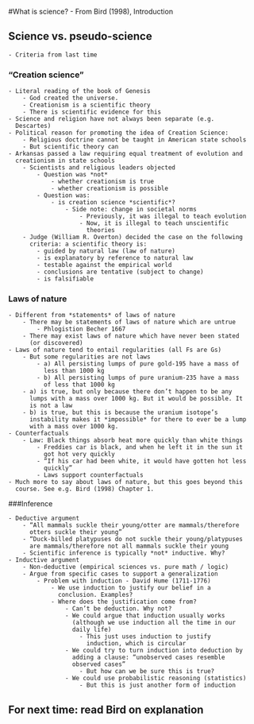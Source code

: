 #What is science? - From Bird (1998), Introduction
## Science vs. pseudo-science

    - Criteria from last time
### “Creation science”

    - Literal reading of the book of Genesis
        - God created the universe.
        - Creationism is a scientific theory
        - There is scientific evidence for this
    - Science and religion have not always been separate (e.g.
      Descartes)
    - Political reason for promoting the idea of Creation Science:
        - Religious doctrine cannot be taught in American state schools
        - But scientific theory can
    - Arkansas passed a law requiring equal treatment of evolution and
      creationism in state schools
        - Scientists and religious leaders objected
            - Question was *not*
                - whether creationism is true
                - whether creationism is possible
            - Question was:
                - is creation science *scientific*?
                    - Side note: change in societal norms
                        - Previously, it was illegal to teach evolution
                        - Now, it is illegal to teach unscientific
                          theories
        - Judge (William R. Overton) decided the case on the following
          criteria: a scientific theory is:
            - guided by natural law (law of nature)
            - is explanatory by reference to natural law
            - testable against the empirical world
            - conclusions are tentative (subject to change)
            - is falsifiable
### Laws of nature

    - Different from *statements* of laws of nature
        - There may be statements of laws of nature which are untrue
            - Phlogistion Becher 1667
        - There may exist laws of nature which have never been stated
          (or discovered)
    - Laws of nature tend to entail regularities (all Fs are Gs)
        - But some regularities are not laws
            - a) All persisting lumps of pure gold-195 have a mass of
              less than 1000 kg
            - b) All persisting lumps of pure uranium-235 have a mass
              of less that 1000 kg
        - a) is true, but only because there don’t happen to be any
          lumps with a mass over 1000 kg. But it would be possible. It
          is not a law
        - b) is true, but this is because the uranium isotope’s
          instability makes it *impossible* for there to ever be a lump
          with a mass over 1000 kg.
    - Counterfactuals
        - Law: Black things absorb heat more quickly than white things
            - Freddies car is black, and when he left it in the sun it
              got hot very quickly
            - “If his car had been white, it would have gotten hot less
              quickly”
            - Laws support counterfactuals
    - Much more to say about laws of nature, but this goes beyond this
      course. See e.g. Bird (1998) Chapter 1.
###Inference

    - Deductive argument
        - “All mammals suckle their young/otter are mammals/therefore
          otters suckle their young”
        - “Duck-billed platypuses do not suckle their young/platypuses
          are mammals/therefore not all mammals suckle their young
        - Scientific inference is typically *not* inductive. Why?
    - Inductive argument
        - Non-deductive (empirical sciences vs. pure math / logic)
        - Argue from specific cases to support a generalization
            - Problem with induction - David Hume (1711-1776)
                - We use induction to justify our belief in a
                  conclusion. Examples?
                - Where does the justification come from?
                    - Can’t be deduction. Why not?
                    - We could argue that induction usually works
                      (although we use induction all the time in our
                      daily life)
                        - This just uses induction to justify
                          induction, which is circular
                    - We could try to turn induction into deduction by
                      adding a clause: “unobserved cases resemble
                      observed cases”
                        - But how can we be sure this is true?
                    - We could use probabilistic reasoning (statistics)
                        - But this is just another form of induction
## For next time: read Bird on explanation
